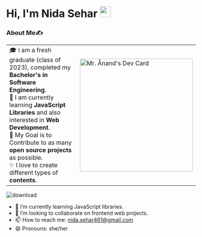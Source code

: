 # Hi, I'm Nida Sehar <img src="https://github.com/TheDudeThatCode/TheDudeThatCode/blob/master/Assets/Hi.gif" width="29px">

### About Me✍
<table>
  <tr>
    <td valign="center">
      🎓 I am a fresh graduate (class of 2023), completed my <b>Bachelor's in Software Engineering</b>. <br>
      🌱 I am currently learning <b>JavaScript Libraries</b> and also interested in <b>Web Development</b>. <br>
      🎯 My Goal is to Contribute to as many <b>open source projects</b> as possible. <br>
      ✨ I love to create different types of <b>contents</b>.
<td >
      <a href="https://app.daily.dev/Nida"><img src="https://api.daily.dev/devcards/81fef2c2311f4739a063dbde61b40fe2.png?r=1fr" width="300" alt="Mr. Ånand's Dev Card"/></a>
    </td>
    
  </tr>
  </table>


![download](https://github.com/nida-sehar/Nida-Sehar/assets/167526409/1d9cbaca-ecf2-44e9-955e-ad433b39a942)

- 🌱 I’m currently learning JavaScript libraries.
- 👯 I’m looking to collaborate on frontend web projects.
- 📫 How to reach me: nida.sehar461@gmail.com
- 😄 Pronouns: she/her


<!--
**nida-sehar/Nida-Sehar** is a ✨ _special_ ✨ repository because its `README.md` (this file) appears on your GitHub profile.

Here are some ideas to get you started:

- 🔭 I’m currently working on myself to enhance my skills.
- 🌱 I’m currently learning JavaScript libraries.
- 👯 I’m looking to collaborate on frontend web projects.
- 🤔 I’m looking for help with ...
- 💬 Ask me about ...
- 📫 How to reach me: nida.sehar461@gmail.com
- 😄 Pronouns: she/her
- ⚡ Fun fact: ...
-->

